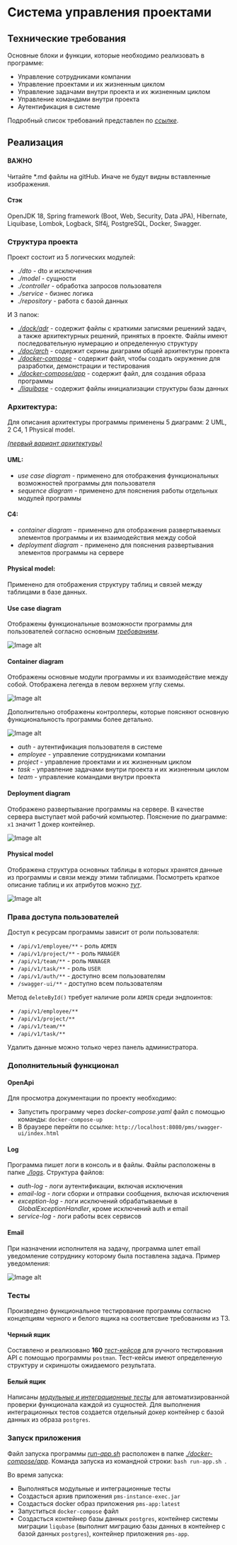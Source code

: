 # Система управления проектами

## Технические требования

Основные блоки и функции, которые необходимо реализовать в программе:
* Управление сотрудниками компании
* Управление проектами и их жизненным циклом
* Управление задачами внутри проекта и их жизненным циклом
* Управление командами внутри проекта
* Аутентификация в системе

Подробный список требований представлен по _[ссылке](https://drive.google.com/file/d/1fzuXa-ddR_7vQmpxIxJO9vTGTGaQ3bUE/view?usp=sharing)_.

## Реализация

#### ВАЖНО
Читайте *.md файлы на gitHub. Иначе не будут видны вставленные изображения.

#### Стэк
OpenJDK 18, Spring framework (Boot, Web, Security, Data JPA), Hibernate, Liquibase, Lombok, Logback, Slf4j, PostgreSQL, Docker, Swagger.

### Структура проекта
Проект состоит из 5 логических модулей:
* _./dto_ - dto и исключения
* _./model_ - сущности
* _./controller_ - обработка запросов пользователя
* _./service_ - бизнес логика
* _./repository_ - работа с базой данных

И 3 папок:
* _[./dock/adr](https://github.com/PavelNaymovets/project_management_system/tree/develop/doc/adr)_ - содержит файлы с краткими записями решениий задач, а также архитектурных решений, принятых в проекте. 
Файлы имеют последовательную нумерацию и определенную структуру
* _[./doc/arch](https://github.com/PavelNaymovets/project_management_system/tree/develop/doc/arch)_ - содержит скрины диаграмм общей архитектуры проекта
* _[./docker-compose](https://github.com/PavelNaymovets/project_management_system/blob/develop/docker-compose/docker-compose.yml)_ - содержит файл, чтобы создать окружение для разработки, демонстрации и тестирования
* _[./docker-compose/app](https://github.com/PavelNaymovets/project_management_system/blob/develop/docker-compose/app/Dockerfile)_ - содержит файл, для создания образа программы
* _[./liquibase](https://github.com/PavelNaymovets/project_management_system/tree/develop/docker-compose/liquibase)_ - содержит файлы инициализации структуры базы данных

### Архитектура:
Для описания архитектуры программы применены 5 диаграмм: 2 UML, 2 C4, 1 Physical model.

_[(первый вариант архитектуры)](https://github.com/PavelNaymovets/project_management_system/blob/develop/doc/arch/superseded/README.md)_

#### UML:
* _use case diagram_ - применено для отображения функциональных возможностей программы для пользователя
* _sequence diagram_ - применено для пояснения работы отдельных модулей программы

#### C4:
* _container diagram_ - применено для отображения развертываемых элементов программы и их взаимодействия между собой
* _deployment diagram_ - применено для пояснения развертывания элементов программы на сервере

#### Physical model:
Применено для отображения структуру таблиц и связей между таблицами в базе данных.

#### Use case diagram
Отображены функциональные возможности программы для пользователей согласно основным _[требованиям](https://github.com/PavelNaymovets/project_management_system/tree/develop#%D0%BE%D1%81%D0%BD%D0%BE%D0%B2%D0%BD%D1%8B%D0%B5-%D1%82%D0%B5%D0%B1%D0%BE%D0%B2%D0%B0%D0%BD%D0%B8%D1%8F)_.

![Image alt](https://github.com/PavelNaymovets/project_management_system/blob/develop/doc/arch/use-case/use%20case%20diagram.png)

#### Container diagram
Отображены основные модули программы и их взаимодействие между собой. Отображена легенда в левом верхнем углу схемы.

![Image alt](https://github.com/PavelNaymovets/project_management_system/blob/develop/doc/arch/container/container%20diagram.png)

Дополнительно отображены контроллеры, которые поясняют основную функциональность программы более детально.

![Image alt](https://github.com/PavelNaymovets/project_management_system/blob/develop/doc/arch/container/controllers%20diagram.png)

* _auth_ - аутентификация пользователя в системе
* _employee_ - управление сотрудниками компании
* _project_ - управление проектами и их жизненным циклом
* _task_ - управление задачами внутри проекта и их жизненным циклом
* _team_ - управление командами внутри проекта

#### Deployment diagram
Отображено развертывание программы на сервере. В качестве сервера выступает мой рабочий компьютер. Пояснение по диаграмме: `х1` значит 1 докер контейнер.

![Image alt](https://github.com/PavelNaymovets/project_management_system/blob/develop/doc/arch/deployment/deployment%20diagram.png)

#### Physical model
Отображена структура основных таблицы в которых хранятся данные из программы и связи между этими таблицами.
Посмотреть краткое описание таблиц и их атрибутов можно _[тут](https://github.com/PavelNaymovets/project_management_system/blob/develop/doc/arch/database/SCHEME.md)_.

![Image alt](https://github.com/PavelNaymovets/project_management_system/blob/develop/doc/arch/database/physical%20diagram.png)

### Права доступа пользователей
Доступ к ресурсам программы зависит от роли пользователя:
* `/api/v1/employee/**` - роль `ADMIN`
* `/api/v1/project/**` - роль `MANAGER`
* `/api/v1/team/**` - роль `MANAGER`
* `/api/v1/task/**` - роль `USER`
* `/api/v1/auth/**` - доступно всем пользователям
* `/swagger-ui/**` - доступно всем пользователям

Метод `deleteById()` требует наличие роли `ADMIN` среди эндпоинтов:
* `/api/v1/employee/**`
* `/api/v1/project/**`
* `/api/v1/team/**`
* `/api/v1/task/**`

Удалить данные можно только через панель администратора.

### Дополнительный функционал

#### OpenApi
Для просмотра документации по проекту необходимо:
* Запустить программу через _docker-compose.yaml_ файл с помощью команды: `docker-compose-up`
* В браузере перейти по ссылке: `http://localhost:8080/pms/swagger-ui/index.html`

#### Log
Программа пишет логи в консоль и в файлы. Файлы расположены в папке _[./logs](https://github.com/PavelNaymovets/project_management_system/tree/develop/logs)_. Структура файлов:
* _auth-log_ - логи аутентификации, включая исключения
* _email-log_ - логи сборки и отправки сообщения, включая исключения
* _exception-log_ - логи исключений обрабатываемые в _GlobalExceptionHandler_, кроме исключений auth и email
* _service-log_ - логи работы всех сервисов

#### Email
При назначении исполнителя на задачу, программа шлет email уведомление сотруднику которому была поставлена задача. Пример
уведомления:

![Image alt](https://github.com/PavelNaymovets/project_management_system/blob/develop/doc/image/email/email_example.png)

### Тесты
Произведено функциональное тестирование программы согласно концепциям черного и белого ящика на соответсвие требованиям из ТЗ.

#### Черный ящик
Составлено и реализовано **160** _[тест-кейсов](https://github.com/PavelNaymovets/project_management_system/tree/develop/doc/test-case)_ для ручного тестирования API с помощью программы `postman`. Тест-кейсы имеют определенную 
структуру и скриншоты ожидаемого результата.

#### Белый ящик
Написаны _[модульные и интеграционные тесты](https://github.com/PavelNaymovets/project_management_system/tree/develop/service/src/test/java)_ для автоматизированной проверки функционала каждой из сущностей. 
Для выполнения интеграционных тестов создается отдельный докер контейнер с базой данных из образа `postgres`.

### Запуск приложения

Файл запуска программы _[run-app.sh](https://github.com/PavelNaymovets/project_management_system/blob/develop/docker-compose/app/run-app.sh)_ расположен в папке _[./docker-compose/app](https://github.com/PavelNaymovets/project_management_system/tree/develop/docker-compose/app)_. 
Команда запуска из командной строки: `bash run-app.sh `. 

Во время запуска:
* Выполняться модульные и интеграционные тесты
* Создасться архив приложения `pms-instance-exec.jar`
* Создасться docker образ приложения `pms-app:latest`
* Запуститься `docker-compose` файл
* Создасться контейнер базы данных `postgres`, контейнер системы миграции `liqubase` (выполнит миграцию базы данных
в контейнер с базой данных `postgres`), контейнер приложения `pms-app`.
